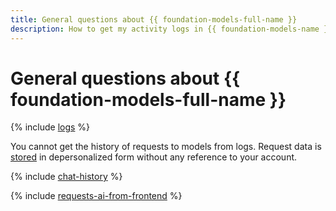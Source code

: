 ```yaml
---
title: General questions about {{ foundation-models-full-name }}
description: How to get my activity logs in {{ foundation-models-name }}? Find the answer to this and other questions in this article.
---
```


# General questions about {{ foundation-models-full-name }}

{% include [logs](../../_qa/logs.md) %}

You cannot get the history of requests to models from logs. Request data is [stored](../operations/disable-logging.md) in depersonalized form without any reference to your account.

{% include [chat-history](../../_qa/chat-history.md) %}

{% include [requests-ai-from-frontend](../../_qa/requests-ai-from-frontend.md) %}